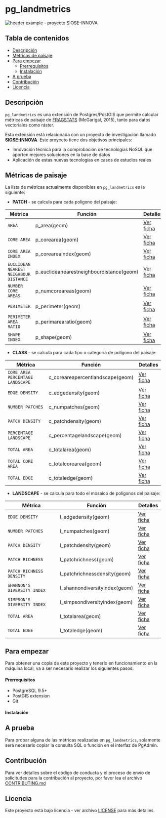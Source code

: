 # pg_landmetrics
![header example - proyecto SIOSE-INNOVA](https://github.com/andrearosado/pg_landmetrics/blob/master/header.png)

## Tabla de contenidos
- [Descripción](#descripcion)
- [Métricas de paisaje](#metricas-de-paisaje)
- [Para empezar](#para-empezar)
  - [Prerrequisitos](#prerrequisitos)
  - [Instalación](#instalacion)
- [A prueba](#a-prueba)
- [Contribución](#contribución)
- [Licencia](#licencia)


## Descripción
`pg_landmetrics` es una extensión de Postgres/PostGIS que permite calcular métricas de paisaje de [FRAGSTATS](http://www.umass.edu/landeco/research/fragstats/documents/fragstats.help.4.2.pdf) (McGarigal, 2015), tanto para datos vectoriales como ráster.

Esta extensión está relacionada con un proyecto de investigación llamado [**SIOSE-INNOVA**](http://siose-innova.es/project/). Este proyecto tiene dos objetivos principales:
* Innovación técnica para la comprobación de tecnologías NoSQL que aporten mejores soluciones en la base de datos
* Aplicación de estas nuevas tecnologías en casos de estudios reales


## Métricas de paisaje
La lista de métricas actualmente disponibles en `pg_landmetrics` es la siguiente:

- **PATCH** - se calcula para cada polígono del paisaje:

| Métrica | Función | Detalles |
| --- | --- | --- |
| `AREA` | p_area(geom) | [Ver ficha](doc/p_area.md) |
| `CORE AREA` | p_corearea(geom) | [Ver ficha](doc/p_corearea.md) |
| `CORE AREA INDEX` | p_coreareaindex(geom) | [Ver ficha](doc/p_coreareaindex.md) |
| `EUCLIDEAN NEAREST NEIGHBOUR DISTANCE` | p_euclideanearestneighbourdistance(geom) | [Ver ficha](doc/p_euclideanearestneighbourdistance.md) |
| `NUMBER CORE AREAS` | p_numcoreareas(geom) | [Ver ficha](doc/p_numcoreareas.md) |
| `PERIMETER` | p_perimeter(geom) | [Ver ficha](doc/p_perimeter.md) |
| `PERIMETER AREA RATIO` | p_perimarearatio(geom) | [Ver ficha](doc/p_perimarearatio.md) |
| `SHAPE INDEX` | p_shape(geom) | [Ver ficha](doc/p_shape.md) |

- **CLASS** - se calcula para cada tipo o categoría de polígono del paisaje:

| Métrica | Función | Detalles |
| --- | --- | --- |
| `CORE AREA PERCENTAGE LANDSCAPE` | c_coreareapercentlandscape(geom) | [Ver ficha](doc/c_coreareapercentlandscape.md) |
| `EDGE DENSITY` | c_edgedensity(geom) | [Ver ficha](doc/c_edgedensity.md) |
| `NUMBER PATCHES` | c_numpatches(geom) | [Ver ficha](doc/c_numpatches.md) |
| `PATCH DENSITY` | c_patchdensity(geom) | [Ver ficha](doc/c_patchdensity.md) |
| `PERCENTAGE LANDSCAPE` | c_percentagelandscape(geom) | [Ver ficha](doc/c_percentagelandscape.md) |
| `TOTAL AREA` | c_totalarea(geom) | [Ver ficha](doc/c_totalarea.md) |
| `TOTAL CORE AREA` | c_totalcorearea(geom) | [Ver ficha](doc/c_totalcorearea.md) |
| `TOTAL EDGE` | c_totaledge(geom) | [Ver ficha](doc/c_totaledge.md) |

- **LANDSCAPE** - se calcula para todo el mosaico de polígonos del paisaje:

| Métrica | Función | Detalles |
| --- | --- | --- |
| `EDGE DENSITY` | l_edgedensity(geom) | [Ver ficha](doc/l_edgedensity.md) |
| `NUMBER PATCHES` | l_numpatches(geom) | [Ver ficha](doc/l_numpatches.md) |
| `PATCH DENSITY` | l_patchdensity(geom) | [Ver ficha](doc/l_patchdensity.md) |
| `PATCH RICHNESS` | l_patchrichness(geom) | [Ver ficha](doc/l_patchrichness.md) |
| `PATCH RICHNESS DENSITY` | l_patchrichnessdensity(geom) | [Ver ficha](doc/l_patchrichnessdensity.md) |
| `SHANNON'S DIVERSITY INDEX` | l_shannondiversityindex(geom) | [Ver ficha](doc/l_shannondiversityindex.md) |
| `SIMPSON'S DIVERSITY INDEX` | l_simpsondiversityindex(geom) | [Ver ficha](doc/l_simpsondiversityindex.md) |
| `TOTAL AREA` | l_totalarea(geom) | [Ver ficha](doc/l_totalarea.md) |
| `TOTAL EDGE` | l_totaledge(geom) | [Ver ficha](doc/l_totaledge.md) |


## Para empezar
Para obtener una copia de este proyecto y tenerlo en funcionamiento en la máquina local, va a ser necesario realizar los siguientes pasos: 

#### Prerrequisitos
- PostgreSQL 9.5+
- PostGIS extension
- Git

#### Instalación



## A prueba
Para probar alguna de las métricas realizadas en `pg_landmetrics`, solamente será necesario copiar la consulta SQL o función en el interfaz de PgAdmin. 

## Contribución
Para ver detalles sobre el código de conducta y el proceso de envío de solicitudes para la contribución al proyecto, por favor lea el archivo [CONTRIBUTING.md](CONTRIBUTING.md)

## Licencia
Este proyecto está bajo licencia - ver archivo [LICENSE](LICENSE) para más detalles.

